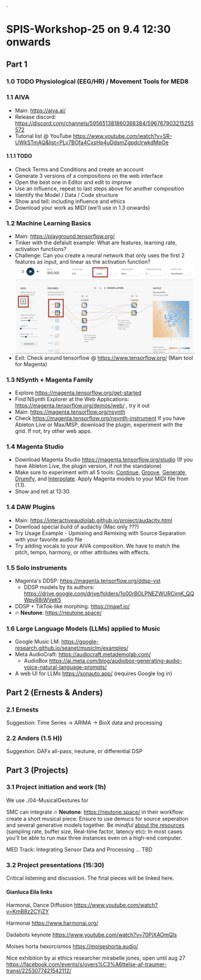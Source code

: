 .

# SPIS-Workshop-25 on 9.4 12:30 onwards

## Part 1

### 1.0 TODO Physiological (EEG/HR) / Movement Tools for MED8

### 1.1 AIVA

- Main: https://aiva.ai/
- Release discord: https://discord.com/channels/595651381860368384/596767903215255572
- Tutorial list @ YouTube
  https://www.youtube.com/watch?v=SR-UWkSTmAQ&list=PLv7BOfa4CxsHp4uDdsmZgpdclrwkdMpOe

#### 1.1.1 TODO

- Check Terms and Conditions and create an account
- Generate 3 versions of a compositions on the web interface
- Open the best one in Editor and edit to improve
- Use an influence, repeat to last steps above for another composition
- Identify the Model / Data / Code structure
- Show and tell: including influence and ethics
- Download your work as MIDI (we'll use in 1.3 onwards)

### 1.2 Machine Learning Basics

- Main: https://playground.tensorflow.org/
- Tinker with the defalult example: What are features, learning rate, activation functions?
- Challenge: Can you create a neural network that only uses the first 2 features as input, and linear as the activation function?
  ![1692675074232](https://github.com/SMC-AAU-CPH/AI-Music-Workshop-23/raw/main/image/README/1692675074232.png)
- Exit: Check around tensorflow @ https://www.tensorflow.org/ (Main tool for Magenta)

### 1.3 NSynth + Magenta Family

- Explore https://magenta.tensorflow.org/get-started
- Find NSynth Explorer at the Web Applications: https://magenta.tensorflow.org/demos/web/ , try it out
- Main: https://magenta.tensorflow.org/nsynth
- Check https://magenta.tensorflow.org/nsynth-instrument If you have Ableton Live or Max/MSP, download the plugin, experiment with the grid. If not, try other web apps.

### 1.4 Magenta Studio

- Download Magenta Studio https://magenta.tensorflow.org/studio (If you have Ableton Live, the plugin version, if not the standalone)
- Make sure to experiment with all 5 tools: [Continue](https://magenta.tensorflow.org/studio/standalone#continue), [Groove](https://magenta.tensorflow.org/studio/standalone#groove), [Generate](https://magenta.tensorflow.org/studio/standalone#generate), [Drumify](https://magenta.tensorflow.org/studio/standalone#drumify), and [Interpolate](https://magenta.tensorflow.org/studio/standalone#interpolate). Apply Magenta models to your MIDI file from (1.1).
- Show and tell at 13:30.

### 1.4 DAW Plugins

- Main: https://interactiveaudiolab.github.io/project/audacity.html
- Download special build of audactiy (Mac only ???)
- Try Usage Example - Upmixing and Remixing with Source Separation with your favorite audio file
- Try adding vocals to your AIVA composition. We have to match the pitch, tempo, harmony, or other attributes with effects.

### 1.5 Solo instruments

- Magenta's DDSP: https://magenta.tensorflow.org/ddsp-vst
  - DDSP models by its authors: https://drive.google.com/drive/folders/1o00rBOLPNEZWURCimK_QQWpvR8iWVeK5
- DDSP + TikTok-like morphing: https://mawf.io/
- 🔥 **Neutone**: https://neutone.space/

### 1.6 Large Language Models (LLMs) applied to Music

* Google Music LM: https://google-research.github.io/seanet/musiclm/examples/
* Meta AudioCraft: https://audiocraft.metademolab.com/
  * AudioBox https://ai.meta.com/blog/audiobox-generating-audio-voice-natural-language-prompts/
* A web UI for LLMs https://sonauto.app/ (requires Google log in)

## Part 2 (Ernests & Anders)

### 2.1 Ernests

Suggestion: Time Series -> ARIMA -> BioX data and processing

### 2.2 Anders (1.5 H))

Suggestion: DAFx all-pass, neutune, or differential DSP

## Part 3 (Projects)

### 3.1 Project initiation and work (1h)

We use ./04-MusicalGestures for 

SMC can integrate 🔥 **Neutone**: https://neutone.space/ in their workflow: create a short musical piece. Ensure to use demucs for source seperation and several generative models together. Be *mindful* [about the resources](https://github.com/QosmoInc/neutone_sdk/pull/48) (sampling rate, buffer size, Real-time factor, latency etc): In most cases you'll be able to run max three instances even on a high-end computer.

MED Track: Integrating Sensor Data and Processing ... TBD

### 3.2 Project presentations (15:30)

Critical listening and discussion. The final pieces will be linked here.

#### Gianluca Eila links

Harmonai, Dance Diffusion
https://www.youtube.com/watch?v=KmB8z2CYjZY

Harmonai
https://www.harmonai.org/

Dadabots keynote
https://www.youtube.com/watch?v=70PjXAOmQIs

Moises horta hexorcismos
https://moiseshorta.audio/

Nice exhibition by ai ethics researcher mirabelle jones, open until aug 27
https://facebook.com/events/s/overs%C3%A6ttelse-af-traumer-transl/2253077421542112/
